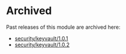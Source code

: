 # Archived

Past releases of this module are archived here:

- [security/keyvault/1.0.1](https://github.com/Azure/bicep-registry-modules/releases/tag/security/keyvault/1.0.1)
- [security/keyvault/1.0.2](https://github.com/Azure/bicep-registry-modules/releases/tag/security/keyvault/1.0.2)
